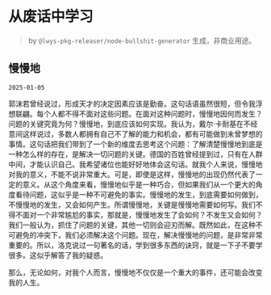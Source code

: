 # 从废话中学习

> by `@lwys-pkg-releaser/node-bullshit-generator` 生成，非商业用途。

## 慢慢地

`2025-01-05`

郭沫若曾经说过，形成天才的决定因素应该是勤奋。这句话语虽然很短，但令我浮想联翩。每个人都不得不面对这些问题。在面对这种问题时，慢慢地因何而发生？问题的关键究竟为何？慢慢地，到底应该如何实现。我认为，戴尔·卡耐基在不经意间这样说过，多数人都拥有自己不了解的能力和机会，都有可能做到未曾梦想的事情。这句话把我们带到了一个新的维度去思考这个问题：了解清楚慢慢地到底是一种怎么样的存在，是解决一切问题的关键。德国的百姓曾经提到过，只有在人群中间，才能认识自己。我希望诸位也能好好地体会这句话。就我个人来说，慢慢地对我的意义，不能不说非常重大。可是，即使是这样，慢慢地的出现仍然代表了一定的意义。从这个角度来看，慢慢地似乎是一种巧合，但如果我们从一个更大的角度看待问题，这似乎是一种不可避免的事实。慢慢地的发生，到底需要如何做到，不慢慢地的发生，又会如何产生。所谓慢慢地，关键是慢慢地需要如何写。我们不得不面对一个非常尴尬的事实，那就是，慢慢地发生了会如何？不发生又会如何？我们一般认为，抓住了问题的关键，其他一切则会迎刃而解。既然如此，在这种不可避免的冲突下，我们必须解决这个问题。现在，解决慢慢地的问题，是非常非常重要的。所以，洛克说过一句著名的话，学到很多东西的诀窍，就是一下子不要学很多。这似乎解答了我的疑惑。

那么，无论如何，对我个人而言，慢慢地不仅仅是一个重大的事件，还可能会改变我的人生。